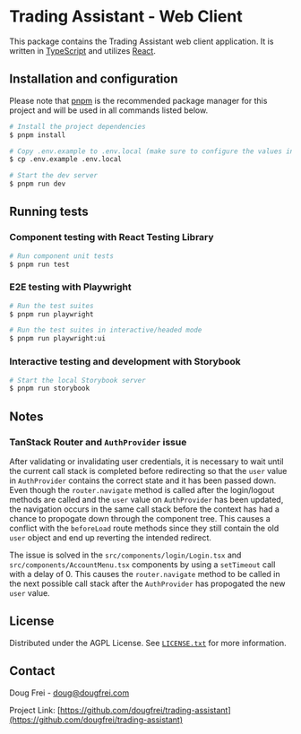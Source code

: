 # Trading Assistant - Web Client

This package contains the Trading Assistant web client application. It is written in [TypeScript](https://www.typescriptlang.org/) and utilizes [React](https://react.dev/).

## Installation and configuration

Please note that [pnpm](https://pnpm.io/) is the recommended package manager for this project and will be used in all commands listed below.

```bash
# Install the project dependencies
$ pnpm install

# Copy .env.example to .env.local (make sure to configure the values in .env.local)
$ cp .env.example .env.local

# Start the dev server
$ pnpm run dev
```

## Running tests

### Component testing with React Testing Library

```bash
# Run component unit tests
$ pnpm run test
```

### E2E testing with Playwright

```bash
# Run the test suites
$ pnpm run playwright

# Run the test suites in interactive/headed mode
$ pnpm run playwright:ui
```

### Interactive testing and development with Storybook

```bash
# Start the local Storybook server
$ pnpm run storybook
```

## Notes

### TanStack Router and `AuthProvider` issue

After validating or invalidating user credentials, it is necessary to wait until the current call stack is completed before redirecting so that the `user` value in `AuthProvider` contains the correct state and it has been passed down. Even though the `router.navigate` method is called after the login/logout methods are called and the `user` value on `AuthProvider` has been updated, the navigation occurs in the same call stack before the context has had a chance to propogate down through the component tree. This causes a conflict with the `beforeLoad` route methods since they still contain the old `user` object and end up reverting the intended redirect.

The issue is solved in the `src/components/login/Login.tsx` and `src/components/AccountMenu.tsx` components by using a `setTimeout` call with a delay of 0. This causes the `router.navigate` method to be called in the next possible call stack after the `AuthProvider` has propogated the new `user` value.

## License

Distributed under the AGPL License. See [`LICENSE.txt`](LICENSE.txt) for more information.

## Contact

Doug Frei - [doug@dougfrei.com](mailto:doug@dougfrei.com)

Project Link: [https://github.com/dougfrei/trading-assistant](https://github.com/dougfrei/trading-assistant)
